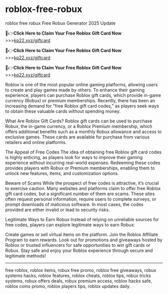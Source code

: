 # roblox-free-robux
roblox free robux
Free Robux Generator 2025 Update

🔴👉**Click Here to Claim Your Free Roblox Gift Card Now** >>>[kp22.xyz/giftcard](https://kp22.xyz/giftcard/)

🔴👉**Click Here to Claim Your Free Roblox Gift Card Now** >>>[kp22.xyz/giftcard](https://kp22.xyz/giftcard/)

🔴👉**Click Here to Claim Your Free Roblox Gift Card Now** >>>[kp22.xyz/giftcard](https://kp22.xyz/giftcard/)


Roblox is one of the most popular online gaming platforms, allowing users to create and play games made by others. To enhance their gaming experience, players can purchase Roblox gift cards, which provide in-game currency (Robux) or premium memberships. Recently, there has been an increasing demand for "free Roblox gift card codes," as players seek ways to obtain these valuable cards without spending money.

What Are Roblox Gift Cards?
Roblox gift cards can be used to purchase Robux, the in-game currency, or a Roblox Premium membership, which offers additional benefits such as a monthly Robux allowance and access to exclusive games. These cards are available for purchase from various retailers and online platforms.

The Appeal of Free Codes
The idea of obtaining free Roblox gift card codes is highly enticing, as players look for ways to improve their gaming experience without incurring real-world expenses. Redeeming these codes provides players with Robux or Premium memberships, enabling them to unlock new features, items, and customization options.

Beware of Scams
While the prospect of free codes is attractive, it’s crucial to exercise caution. Many websites and platforms claim to offer free Roblox gift card codes, but a significant number of them are scams. These sites often request personal information, require users to complete surveys, or prompt downloads of malicious software. In most cases, the codes provided are either invalid or lead to security risks.

Legitimate Ways to Earn Robux
Instead of relying on unreliable sources for free codes, players can explore legitimate ways to earn Robux:

Create games or sell virtual items on the platform.
Join the Roblox Affiliate Program to earn rewards.
Look out for promotions and giveaways hosted by Roblox or trusted influencers for safe opportunities to win gift cards or Robux.
Stay safe and enjoy your Roblox experience through secure and legitimate methods!

--------------
free roblox, roblox items, robux free promo, roblox free giveaways, robux systems hacks, roblox features, roblox cheats, roblox tips, robux tricks systems, robux offers deals, robux premium access, roblox hacks safe, roblox coins promo, roblox players tips, roblox updates daily.








